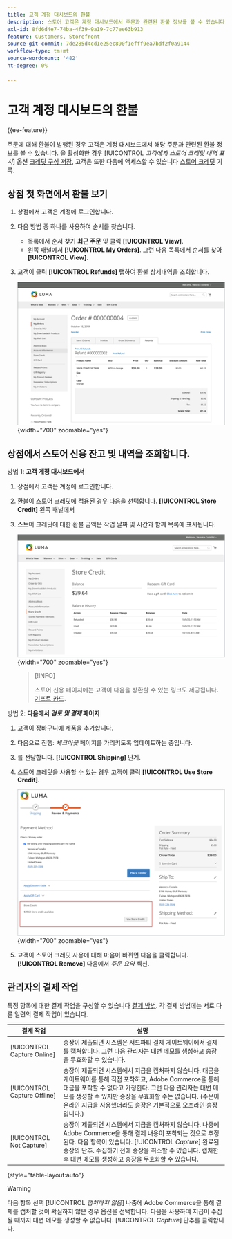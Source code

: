 ```yaml
---
title: 고객 계정 대시보드의 환불
description: 스토어 고객은 계정 대시보드에서 주문과 관련된 환불 정보를 볼 수 있습니다.
exl-id: 8fd6d4e7-74ba-4f39-9a19-7c77ee63b913
feature: Customers, Storefront
source-git-commit: 7de285d4cd1e25ec890f1efff9ea7bdf2f0a9144
workflow-type: tm+mt
source-wordcount: '482'
ht-degree: 0%

---
```


# 고객 계정 대시보드의 환불

{{ee-feature}}

주문에 대해 환불이 발행된 경우 고객은 계정 대시보드에서 해당 주문과 관련된 환불 정보를 볼 수 있습니다. 을 활성화한 경우 [!UICONTROL _고객에게 스토어 크레딧 내역 표시_] 옵션 [크레딧 구성 저장](../customers/credit-configure.md), 고객은 또한 다음에 액세스할 수 있습니다 [스토어 크레딧](../customers/store-credit.md) 기록.

## 상점 첫 화면에서 환불 보기

1. 상점에서 고객은 계정에 로그인합니다.

1. 다음 방법 중 하나를 사용하여 순서를 찾습니다.

   * 목록에서 순서 찾기 **최근 주문** 및 클릭 **[!UICONTROL View]**.
   * 왼쪽 패널에서 **[!UICONTROL My Orders]**. 그런 다음 목록에서 순서를 찾아 **[!UICONTROL View]**.

1. 고객이 클릭 **[!UICONTROL Refunds]** 탭하여 환불 상세내역을 조회합니다.

   ![상점 첫 화면의 환불 세부 정보](assets/customer-account-order-refunds.png){width="700" zoomable="yes"}

## 상점에서 스토어 신용 잔고 및 내역을 조회합니다.

방법 1: **고객 계정 대시보드에서**

1. 상점에서 고객은 계정에 로그인합니다.

1. 환불이 스토어 크레딧에 적용된 경우 다음을 선택합니다. **[!UICONTROL Store Credit]** 왼쪽 패널에서

1. 스토어 크레딧에 대한 환불 금액은 작업 날짜 및 시간과 함께 목록에 표시됩니다.

   ![스토어 크레딧으로 환불 금액](assets/customer-account-store-credit.png){width="700" zoomable="yes"}

   >[!INFO]
   >
   >스토어 신용 페이지에는 고객이 다음을 상환할 수 있는 링크도 제공됩니다. [기프트 카드](../stores-purchase/product-gift-card-workflow.md#check-status-and-balance-of-the-gift-card).

방법 2: **다음에서 _검토 및 결제_ 페이지**

1. 고객이 장바구니에 제품을 추가합니다.

2. 다음으로 진행: _체크아웃_ 페이지를 가리키도록 업데이트하는 중입니다.

3. 를 전달합니다. **[!UICONTROL Shipping]** 단계.

4. 스토어 크레딧을 사용할 수 있는 경우 고객이 클릭 **[!UICONTROL Use Store Credit]**.

   ![검토 및 지급 페이지에서 신용 저장](assets/customer-account-order-refund-from-checkout.png){width="700" zoomable="yes"}

5. 고객이 스토어 크레딧 사용에 대해 마음이 바뀌면 다음을 클릭합니다. **[!UICONTROL Remove]** 다음에서 _주문 요약_ 섹션.

## 관리자의 결제 작업

특정 항목에 대한 결제 작업을 구성할 수 있습니다 [결제 방법](../configuration-reference/sales/payment-methods.md). 각 결제 방법에는 서로 다른 일련의 결제 작업이 있습니다.

| 결제 작업 | 설명 |
|--- |---|
| [!UICONTROL Capture Online] | 송장이 제출되면 시스템은 서드파티 결제 게이트웨이에서 결제를 캡처합니다. 그런 다음 관리자는 대변 메모를 생성하고 송장을 무효화할 수 있습니다. |
| [!UICONTROL Capture Offline] | 송장이 제출되면 시스템에서 지급을 캡처하지 않습니다. 대금을 게이트웨이를 통해 직접 포착하고, Adobe Commerce을 통해 대금을 포착할 수 없다고 가정한다. 그런 다음 관리자는 대변 메모를 생성할 수 있지만 송장을 무효화할 수는 없습니다. (주문이 온라인 지급을 사용했더라도 송장은 기본적으로 오프라인 송장입니다.) |
| [!UICONTROL Not Capture] | 송장이 제출되면 시스템에서 지급을 캡처하지 않습니다. 나중에 Adobe Commerce을 통해 결제 내용이 포착되는 것으로 추정된다. 다음 항목이 있습니다. [!UICONTROL _Capture_] 완료된 송장의 단추. 수집하기 전에 송장을 취소할 수 있습니다. 캡처한 후 대변 메모를 생성하고 송장을 무효화할 수 있습니다. |

{style="table-layout:auto"}

>[!WARNING]
>
>다음 항목 선택 [!UICONTROL _캡처하지 않음_] 나중에 Adobe Commerce을 통해 결제를 캡처할 것이 확실하지 않은 경우 옵션을 선택합니다. 다음을 사용하여 지급이 수집될 때까지 대변 메모를 생성할 수 없습니다. [!UICONTROL _Capture_] 단추를 클릭합니다.
